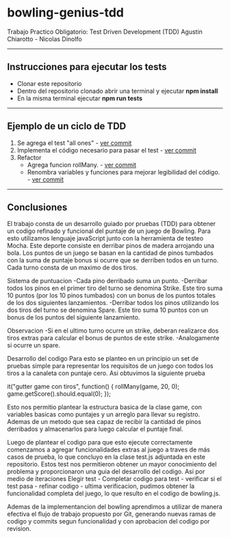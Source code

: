 # bowling-genius-tdd
Trabajo Practico Obligatorio: Test Driven Development (TDD)
Agustin Chiarotto -  Nicolas Dinolfo

****
## Instrucciones para ejecutar los tests

- Clonar este repositorio
- Dentro del repositorio clonado abrir una terminal y ejecutar **npm install**
- En la misma terminal ejecutar **npm run tests**
****
## Ejemplo de un ciclo de TDD

1. Se agrega el test "all ones" - [ver commit](https://github.com/NicoDino/bowling-genius-tdd/tree/88aed811ae8aa038759e55eaade18841a505b7c7) 
2. Implementa el código necesario para pasar el test - [ver commit](https://github.com/NicoDino/bowling-genius-tdd/tree/22c5dcd0d7c537505b12efc58287a0cdbec9104e) 
3. Refactor
    - Agrega funcion rollMany. - [ver commit](https://github.com/NicoDino/bowling-genius-tdd/tree/83ed0957193265424e79379e1852e8aac7eee806)
    - Renombra variables y funciones para mejorar legibilidad del código.  - [ver commit](https://github.com/NicoDino/bowling-genius-tdd/tree/8ce696c7974e9d93198e15a6b48abcbb14b46253) 
****
## Conclusiones

El trabajo consta de un desarrollo guiado por pruebas (TDD) para obtener un codigo refinado y funcional del puntaje de un juego de Bowling. Para esto utilizamos lenguaje javaScript junto con la herramienta de testeo Mocha.
Este deporte consiste en derribar pinos de madera arrojando una bola. Los puntos de un juego se basan en la cantidad de pinos tumbados con la suma de puntaje bonus si ocurre que se derriben todos en un turno. Cada turno consta de un maximo de dos tiros.

Sistema de puntuacion
-Cada pino derribado suma un punto.
-Derribar todos los pinos en el primer tiro del turno se denomina Strike. Este tiro suma 10 puntos (por los 10 pinos tumbados) con un bonus de los puntos totales de los dos siguientes lanzamientos.
-Derribar todos los pinos utilizando los dos tiros del turno se denomina Spare. Este tiro suma 10 puntos con un bonus de los puntos del siguiente lanzamiento.

Observacion
-Si en el ultimo turno ocurre un strike, deberan realizarce dos tiros extras para calcular el bonus de puntos de este strike. 
-Analogamente si ocurre un spare.


Desarrollo del codigo
Para esto se planteo en un principio un set de pruebas simple para representar los requisitos de un juego con todos los tiros a la canaleta con puntaje cero. Asi obtuvimos la siguiente prueba


  it("gutter game con tiros", function() {
    rollMany(game, 20, 0);
    game.getScore().should.equal(0);
});

Esto nos permitio plantear la estructura basica de la clase game, con variables basicas como puntajes y un arreglo para llevar su registro. Ademas de un metodo que sea capaz de recibir la cantidad de pinos derribados y almacenarlos para luego calcular el puntaje final.

Luego de plantear el codigo para que esto ejecute correctamente comenzamos a agregar funcionalidades extras al juego a traves de más casos de prueba, lo que concluyo en la clase test.js adjuntada en este repositorio. Estos test nos permitieron obtener un mayor conocimiento del problema y proporcionaron una guia del desarrollo del codigo. 
Asi por medio de iteraciones Elegir test - Completar codigo para test - verificar si el test pasa - refinar codigo - ultima verificacion, pudimos obtener la funcionalidad completa del juego, lo que resulto en el codigo de bowling.js.

Ademas de la implementancion del bowling aprendimos a utilizar de manera efectiva el flujo de trabajo propuesto por Git, generando nuevas ramas de codigo y commits segun funcionalidad y con aprobacion del codigo por revision.
